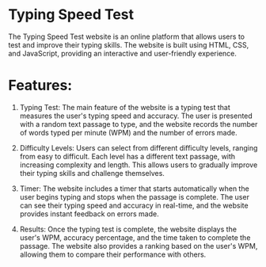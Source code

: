 
# Typing Speed Test

The Typing Speed Test website is an online platform that allows users to test and improve their typing skills. The website is built using HTML, CSS, and JavaScript, providing an interactive and user-friendly experience.

# Features:
1. Typing Test: The main feature of the website is a typing test that measures the user's typing speed and accuracy. The user is presented with a random text passage to type, and the website records the number of words typed per minute (WPM) and the number of errors made.

2. Difficulty Levels: Users can select from different difficulty levels, ranging from easy to difficult. Each level has a different text passage, with increasing complexity and length. This allows users to gradually improve their typing skills and challenge themselves.

3. Timer: The website includes a timer that starts automatically when the user begins typing and stops when the passage is complete. The user can see their typing speed and accuracy in real-time, and the website provides instant feedback on errors made.

4. Results: Once the typing test is complete, the website displays the user's WPM, accuracy percentage, and the time taken to complete the passage. The website also provides a ranking based on the user's WPM, allowing them to compare their performance with others.

